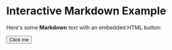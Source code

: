 # Interactive Markdown Example

Here's some **Markdown** text with an embedded HTML button:

<button onclick="alert('Hello!')">Click me</button>
